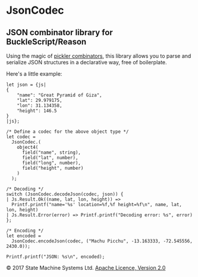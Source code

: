 # JsonCodec

## JSON combinator library for BuckleScript/Reason

Using the magic of [pickler combinators](https://www.microsoft.com/en-us/research/wp-content/uploads/2004/01/picklercombinators.pdf), this library allows you to parse and serialize JSON structures in a declarative way, free of boilerplate.

Here's a little example:

```reason
let json = {js|
{
    "name": "Great Pyramid of Giza",
    "lat": 29.979175,
    "lon": 31.134358,
    "height": 146.5
}
|js};

/* Define a codec for the above object type */
let codec =
  JsonCodec.(
    object4(
      field("name", string),
      field("lat", number),
      field("long", number),
      field("height", number)
    )
  );

/* Decoding */
switch (JsonCodec.decodeJson(codec, json)) {
| Js.Result.Ok((name, lat, lon, height)) =>
  Printf.printf("name='%s' location=%f,%f height=%f\n", name, lat, lon, height)
| Js.Result.Error(error) => Printf.printf("Decoding error: %s", error)
};

/* Encoding */
let encoded =
  JsonCodec.encodeJson(codec, ("Machu Picchu", -13.163333, -72.545556, 2430.0));

Printf.printf("JSON: %s\n", encoded);
```


&copy; 2017 State Machine Systems Ltd. [Apache Licence, Version 2.0](http://www.apache.org/licenses/LICENSE-2.0)
